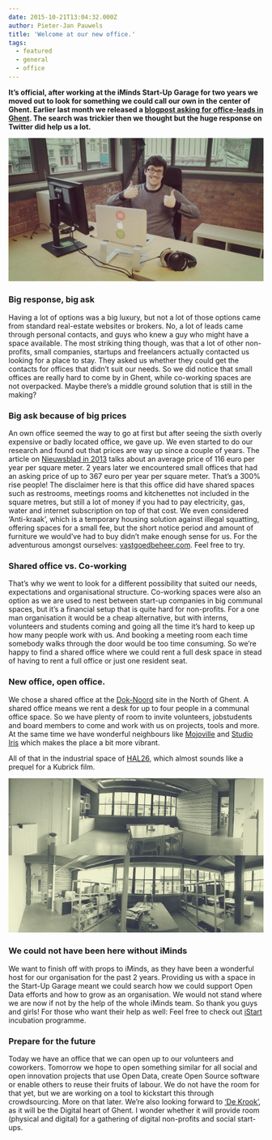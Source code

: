 ```yaml
---
date: 2015-10-21T13:04:32.000Z
author: Pieter-Jan Pauwels
title: 'Welcome at our new office.'
tags:
  - featured
  - general
  - office
---
```


**It’s official, after working at the iMinds Start-Up Garage for two years we moved out to look for something we could call our own in the center of Ghent. Earlier last month we released a [blogpost asking for office-leads in Ghent](http://www.openknowledge.be/2015/09/02/looking-for-open-knowledge-hq/). The search was trickier then we thought but the huge response on Twitter did help us a lot.**

![CRSBjEoUkAAOZmi](CRSBjEoUkAAOZmi.jpg)

### Big response, big ask

Having a lot of options was a big luxury, but not a lot of those options came from standard real-estate websites or brokers. No, a lot of leads came through personal contacts, and guys who knew a guy who might have a space available. The most striking thing though, was that a lot of other non-profits, small companies, startups and freelancers actually contacted us looking for a place to stay. They asked us whether they could get the contacts for offices that didn’t suit our needs. So we did notice that small offices are really hard to come by in Ghent, while co-working spaces are not overpacked. Maybe there’s a middle ground solution that is still in the making?

### Big ask because of big prices

An own office seemed the way to go at first but after seeing the sixth overly expensive or badly located office, we gave up. We even started to do our research and found out that prices are way up since a couple of years. The article on [Nieuwsblad in 2013](http://www.nieuwsblad.be/cnt/dmf20130117_00437048) talks about an average price of 116 euro per year per square meter. 2 years later we encountered small offices that had an asking price of up to 367 euro per year per square meter. That’s a 300% rise people! The disclaimer here is that this office did have shared spaces such as restrooms, meetings rooms and kitchenettes not included in the square metres, but still a lot of money if you had to pay electricity, gas, water and internet subscription on top of that cost. We even considered ‘Anti-kraak’, which is a temporary housing solution against illegal squatting, offering spaces for a small fee, but the short notice period and amount of furniture we would’ve had to buy didn’t make enough sense for us. For the adventurous amongst ourselves: [vastgoedbeheer.com](ttp://www.vastgoedbeheer.com). Feel free to try.

### Shared office vs. Co-working

That’s why we went to look for a different possibility that suited our needs, expectations and organisational structure. Co-working spaces were also an option as we are used to nest between start-up companies in big communal spaces, but it’s a financial setup that is quite hard for non-profits. For a one man organisation it would be a cheap alternative, but with interns, volunteers and students coming and going all the time it’s hard to keep up how many people work with us. And booking a meeting room each time somebody walks through the door would be too time consuming. So we’re happy to find a shared office where we could rent a full desk space in stead of having to rent a full office or just one resident seat.

### New office, open office.

We chose a shared office at the [Dok-Noord](http://www.doknoord.be/) site in the North of Ghent. A shared office means we rent a desk for up to four people in a communal office space. So we have plenty of room to invite volunteers, jobstudents and board members to come and work with us on projects, tools and more. At the same time we have wonderful neighbours like [Mojoville](http://www.mojoville.be/) and [Studio Iris](http://www.studioiris.be/) which makes the place a bit more vibrant.

All of that in the industrial space of [HAL26](http://www.doknoord.be/nieuws/algemeen/eerste-huurders-nemen-hun-intrek-in-hal-26), which almost sounds like a prequel for a Kubrick film.

![PANO_20151021_111423_Fotor](PANO_20151021_111423_Fotor.jpg)

### We could not have been here without iMinds

We want to finish off with props to iMinds, as they have been a wonderful host for our organisation for the past 2 years. Providing us with a space in the Start-Up Garage meant we could search how we could support Open Data efforts and how to grow as an organisation. We would not stand where we are now if not by the help of the whole iMinds team. So thank you guys and girls! For those who want their help as well: Feel free to check out [iStart](https://www.iminds.be/nl/business-ondersteuning/istart-incubatie-programma) incubation programme.

### Prepare for the future

Today we have an office that we can open up to our volunteers and coworkers. Tomorrow we hope to open something similar for all social and open innovation projects that use Open Data, create Open Source software or enable others to reuse their fruits of labour. We do not have the room for that yet, but we are working on a tool to kickstart this through crowdsourcing. More on that later. We’re also looking forward to [‘De Krook’](http://www.dekrook.be/), as it will be the Digital heart of Ghent. I wonder whether it will provide room (physical and digital) for a gathering of digital non-profits and social start-ups.
